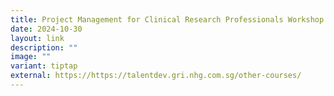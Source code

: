 ```yaml
---
title: Project Management for Clinical Research Professionals Workshop
date: 2024-10-30
layout: link
description: ""
image: ""
variant: tiptap
external: https://https://talentdev.gri.nhg.com.sg/other-courses/
---
```

